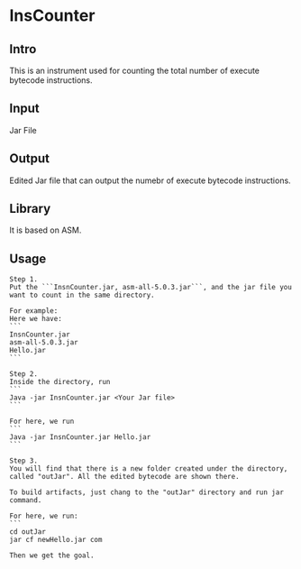 # InsCounter

## Intro
This is an instrument used for counting the total number of execute bytecode instructions.

## Input
Jar File

## Output
Edited Jar file that can output the numebr of execute bytecode instructions.

## Library
It is based on ASM. 

## Usage
	Step 1. 
	Put the ```InsnCounter.jar, asm-all-5.0.3.jar```, and the jar file you want to count in the same directory.

	For example: 
	Here we have: 
	```
	InsnCounter.jar
	asm-all-5.0.3.jar
	Hello.jar
	```

	Step 2.
	Inside the directory, run 
	```
	Java -jar InsnCounter.jar <Your Jar file>
	```

	For here, we run
	```
	Java -jar InsnCounter.jar Hello.jar
	```

	Step 3.
	You will find that there is a new folder created under the directory, called "outJar". All the edited bytecode are shown there.

	To build artifacts, just chang to the "outJar" directory and run jar command.

	For here, we run:
	```
	cd outJar 
	jar cf newHello.jar com 

	Then we get the goal.
	
